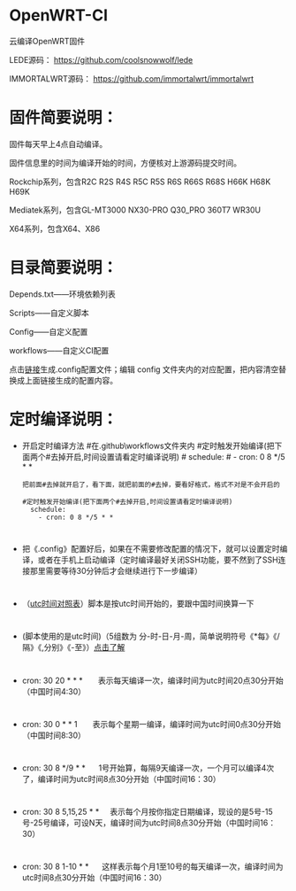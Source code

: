 # OpenWRT-CI
云编译OpenWRT固件

LEDE源码：
https://github.com/coolsnowwolf/lede

IMMORTALWRT源码：
https://github.com/immortalwrt/immortalwrt

# 固件简要说明：

固件每天早上4点自动编译。

固件信息里的时间为编译开始的时间，方便核对上游源码提交时间。

Rockchip系列，包含R2C R2S R4S R5C R5S R6S R66S R68S H66K H68K H69K

Mediatek系列，包含GL-MT3000 NX30-PRO Q30_PRO 360T7 WR30U

X64系列，包含X64、X86

# 目录简要说明：

Depends.txt——环境依赖列表

Scripts——自定义脚本

Config——自定义配置

workflows——自定义CI配置

点击[链接](https://jack2583.github.io/openwrt-menuconfig/index.html)生成.config配置文件；编辑 config 文件夹内的对应配置，把内容清空替换成上面链接生成的配置内容。

# 定时编译说明：

- 开启定时编译方法
      #在.github\workflows文件夹内
      #定时触发开始编译(把下面两个#去掉开启,时间设置请看定时编译说明)
      #  schedule:
      #    - cron: 0 8 */5 * *
      
      把前面#去掉就开启了，看下面，就把前面的#去掉，要看好格式，格式不对是不会开启的
      
      #定时触发开始编译(把下面两个#去掉开启,时间设置请看定时编译说明)
        schedule:
          - cron: 0 8 */5 * *
      
# 
- 把《.config》配置好后，如果在不需要修改配置的情况下，就可以设置定时编译，或者在手机上启动编译（定时编译最好关闭SSH功能，要不然到了SSH连接那里需要等待30分钟后才会继续进行下一步编译）
# 
- （[utc时间对照表](https://time.is/UTC)）脚本是按utc时间开始的，要跟中国时间换算一下
# 
- (脚本使用的是utc时间)（5组数为 分-时-日-月-周，简单说明符号《*每》《/隔》《,分别》《-至》）[点击了解](http://linux.vbird.org/linux_basic/0430cron.php)
# 
- cron: 30 20 * * *              &nbsp;&nbsp;&nbsp;&nbsp;&nbsp;&nbsp;表示每天编译一次，编译时间为utc时间20点30分开始（中国时间4:30）
# 
- cron: 30 0 * * 1              &nbsp;&nbsp;&nbsp;&nbsp;&nbsp;&nbsp;表示每个星期一编译，编译时间为utc时间0点30分开始（中国时间8:30）
#
- cron: 30 8 */9 * *            &nbsp;&nbsp;&nbsp;&nbsp;&nbsp;1号开始算，每隔9天编译一次，一个月可以编译4次了，编译时间为utc时间8点30分开始（中国时间16：30）
# 
- cron: 30 8 5,15,25 * *        &nbsp;&nbsp;&nbsp;&nbsp;表示每个月按你指定日期编译，现设的是5号-15号-25号编译，可设N天，编译时间为utc时间8点30分开始（中国时间16：30）
# 
- cron: 30 8 1-10 * *            &nbsp;&nbsp;&nbsp;&nbsp;&nbsp;这样表示每个月1至10号的每天编译一次，编译时间为utc时间8点30分开始（中国时间16：30）

#
